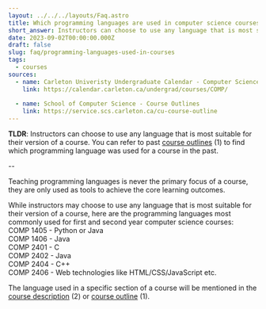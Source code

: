 ```yaml
---
layout: ../../../layouts/Faq.astro
title: Which programming languages are used in computer science courses?
short_answer: Instructors can choose to use any language that is most suitable for their version of a course. You can refer to past course outlines to find which programming language was used for a course in the past.
date: 2023-09-02T00:00:00.000Z
draft: false
slug: faq/programming-languages-used-in-courses
tags:
  - courses
sources:
  - name: Carleton Univeristy Undergraduate Calendar - Computer Science Courses
    link: https://calendar.carleton.ca/undergrad/courses/COMP/
  
  - name: School of Computer Science - Course Outlines
    link: https://service.scs.carleton.ca/cu-course-outline
---
```


**TLDR**: Instructors can choose to use any language that is most suitable for their version of a course. You can refer to past [course outlines](https://service.scs.carleton.ca/cu-course-outline) (1) to find which programming language was used for a course in the past.

--

Teaching programming languages is never the primary focus of a course, they are only used as tools to achieve the core learning outcomes. 

While instructors may choose to use any language that is most suitable for their version of a course, here are the programming languages most commonly used for first and second year computer science courses: <br>
COMP 1405 - Python or Java<br>
COMP 1406 - Java<br>
COMP 2401 - C<br>
COMP 2402 - Java<br>
COMP 2404 - C++<br>
COMP 2406 - Web technologies like HTML/CSS/JavaScript etc.<br>

The language used in a specific section of a course will be mentioned in the [course description](https://calendar.carleton.ca/undergrad/courses/COMP/) (2) or [course outline](https://service.scs.carleton.ca/cu-course-outline) (1). 
